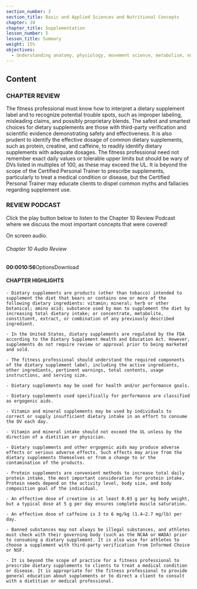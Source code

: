 ```yaml
---
section_number: 3
section_title: Basic and Applied Sciences and Nutritional Concepts
chapter: 10
chapter_title: Supplementation
lesson_number: 5
lesson_title: Summary
weight: 15%
objectives:
  - Understanding anatomy, physiology, movement science, metabolism, nutrition, and supplementation.
---
```


## Content
### CHAPTER REVIEW

The fitness professional must know how to interpret a dietary supplement label and to recognize potential trouble spots, such as improper labeling, misleading claims, and possibly proprietary blends. The safest and smartest choices for dietary supplements are those with third-party verification and scientific evidence demonstrating safety and effectiveness. It is also prudent to identify the effective dosage of common dietary supplements, such as protein, creatine, and caffeine, to readily identify dietary supplements with adequate dosages. The fitness professional need not remember exact daily values or tolerable upper limits but should be wary of DVs listed in multiples of 100, as these may exceed the UL. It is beyond the scope of the Certified Personal Trainer to prescribe supplements, particularly to treat a medical condition or disease, but the Certified Personal Trainer may educate clients to dispel common myths and fallacies regarding supplement use.

### REVIEW PODCAST

Click the play button below to listen to the Chapter 10 Review Podcast where we discuss the most important concepts that were covered!

On screen audio. 

###### Chapter 10 Audio Review

**00:0010:56**OptionsDownload

#### CHAPTER HIGHLIGHTS

	- Dietary supplements are products (other than tobacco) intended to supplement the diet that bears or contains one or more of the following dietary ingredients: vitamin; mineral; herb or other botanical; amino acid; substance used by man to supplement the diet by increasing total dietary intake; or concentrate, metabolite, constituent, extract, or combination of any previously described ingredient.

	- In the United States, dietary supplements are regulated by the FDA according to the Dietary Supplement Health and Education Act. However, supplements do not require review or approval prior to being marketed and sold.

	- The fitness professional should understand the required components of the dietary supplement label, including the active ingredients, other ingredients, pertinent warnings, total contents, usage instructions, and serving size.

	- Dietary supplements may be used for health and/or performance goals.

	- Dietary supplements used specifically for performance are classified as ergogenic aids.

	- Vitamin and mineral supplements may be used by individuals to correct or supply insufficient dietary intake in an effort to consume the DV each day.

	- Vitamin and mineral intake should not exceed the UL unless by the direction of a dietitian or physician.

	- Dietary supplements and other ergogenic aids may produce adverse effects or serious adverse effects. Such effects may arise from the dietary supplements themselves or from a change to or the contamination of the products.

	- Protein supplements are convenient methods to increase total daily protein intake, the most important consideration for protein intake. Protein needs depend on the activity level, body size, and body composition goal of the individual.

	- An effective dose of creatine is at least 0.03 g per kg body weight, but a typical dose at 5 g per day ensures complete muscle saturation.

	- An effective dose of caffeine is 3 to 6 mg/kg (1.4–2.7 mg/lb) per day.

	- Banned substances may not always be illegal substances, and athletes must check with their governing body (such as the NCAA or WADA) prior to consuming a dietary supplement. It is also wise for athletes to choose a supplement with third-party verification from Informed Choice or NSF.

	- It is beyond the scope of practice for a fitness professional to prescribe dietary supplements to clients to treat a medical condition or disease. It is appropriate for the fitness professional to provide general education about supplements or to direct a client to consult with a dietitian or medical professional.